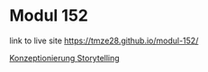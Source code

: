 # Modul 152

link to live site https://tmze28.github.io/modul-152/

<a href=""> Konzeptionierung </a> 
<a href="https://github.com/tmze28/modul-152/blob/master/storytelling/storytelling.md"> Storytelling </a> 
